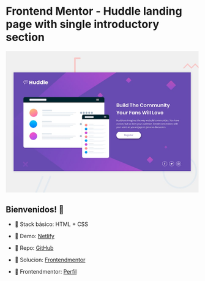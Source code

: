 # Frontend Mentor - Huddle landing page with single introductory section

![Design preview for the Huddle landing page with single introductory section](./design/desktop-preview.jpg)

## Bienvenidos! 👋

- 🚀 Stack básico: HTML + CSS

- 🚀 Demo: [Netlify](https://handdle-landing-page-v1.netlify.app/)

- 🚀 Repo: [GitHub](https://github.com/hugoorlando/huddle-landing-page)

- 🚀 Solucion: [Frontendmentor](https://www.frontendmentor.io/solutions/huddle-landing-page-with-a-single-introductory-section-00WxPGaFk)

- 🚀 Frontendmentor: [Perfil](https://www.frontendmentor.io/profile/hugoorlando)
